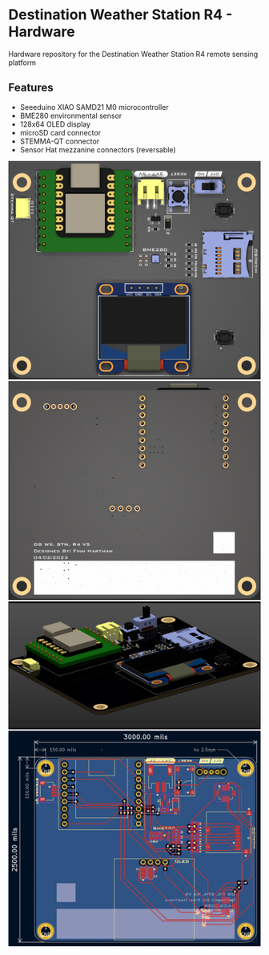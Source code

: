 # Destination Weather Station R4 - Hardware
Hardware repository for the Destination Weather Station R4 remote sensing platform

## Features
- Seeeduino XIAO SAMD21 M0 microcontroller
- BME280 environmental sensor
- 128x64 OLED display
- microSD card connector
- STEMMA-QT connector
- Sensor Hat mezzanine connectors (reversable)

![](wxFront.png)
![](wxBack.png)
![](wxIso.png)
![](wxRouting.png)
